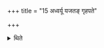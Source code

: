 +++
title = "15 अध्वर्यू यजतङ् गृहपते"

+++

<details><summary>थिते</summary>

15. Having recognized the words adhvaryil yajatam gnet pate (being uttered by Hotr), having entered into the havirdhāna-shed, (the Adhvaryu) utters either the verse following the Praiṣa (order) or the Praiṣa followed by the verse as the offering-verse.  
</details>

